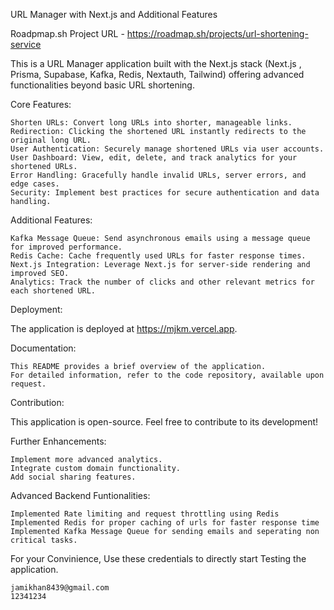 URL Manager with Next.js and Additional Features

Roadpmap.sh Project URL - https://roadmap.sh/projects/url-shortening-service

This is a URL Manager application built with the Next.js stack (Next.js , Prisma, Supabase, Kafka, Redis, Nextauth, Tailwind) offering advanced functionalities beyond basic URL shortening.

Core Features:

    Shorten URLs: Convert long URLs into shorter, manageable links.
    Redirection: Clicking the shortened URL instantly redirects to the original long URL.
    User Authentication: Securely manage shortened URLs via user accounts.
    User Dashboard: View, edit, delete, and track analytics for your shortened URLs.
    Error Handling: Gracefully handle invalid URLs, server errors, and edge cases.
    Security: Implement best practices for secure authentication and data handling.

Additional Features:

    Kafka Message Queue: Send asynchronous emails using a message queue for improved performance.
    Redis Cache: Cache frequently used URLs for faster response times.
    Next.js Integration: Leverage Next.js for server-side rendering and improved SEO.
    Analytics: Track the number of clicks and other relevant metrics for each shortened URL.

Deployment:

The application is deployed at https://mjkm.vercel.app.

Documentation:

    This README provides a brief overview of the application.
    For detailed information, refer to the code repository, available upon request.

Contribution:

This application is open-source. Feel free to contribute to its development!

Further Enhancements:

    Implement more advanced analytics.
    Integrate custom domain functionality.
    Add social sharing features.

Advanced Backend Funtionalities:

    Implemented Rate limiting and request throttling using Redis
    Implemented Redis for proper caching of urls for faster response time
    Implemented Kafka Message Queue for sending emails and seperating non critical tasks.

For your Convinience, Use these credentials to directly start Testing the application.

    jamikhan8439@gmail.com
    12341234

